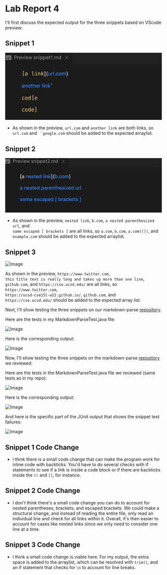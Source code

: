 # Lab Report 4
I'll first discuss the expected output for the three snippets based on VScode preview:

## Snippet 1

![Image](lab-4-screenshots/snippet1.png)

* As shown in the preview, ```url.com``` and ```another link``` are both links, so ```url.com``` and ``` `google.com``` should be added to the expected arraylist.

## Snippet 2

![Image](lab-4-screenshots/snippet2.png)

* As shown in the preview, ```nested link```, ```b.com```, ```a nested parenthesized url```, and\
 ``` some escaped [ brackets ] ``` are all links, so ```a.com```, ```b.com```, ```a.com(())```, and ```example.com``` should be added to the expected arraylist.

## Snippet 3

![Image](lab-4-screenshots/snippet3.png)

As shown in the preview, ```https://www.twitter.com```,\
 ```this title text is really long and takes up more than one line```, ```github.com```, and ```https://cse.ucsd.edu/``` are all links, so ```https://www.twitter.com```,\
  ```https://ucsd-cse15l-w22.github.io/```, ```github.com```, and ```https://cse.ucsd.edu/``` should be added to the expected array list.

Next, I'll show testing the three snippets on our markdown-parse [repository](https://github.com/bcli12/markdown-parse).

Here are the tests in my MarkdownParseTest.java file:

![Image](lab-4-screenshots/myrepo-tests.png)

Here is the corresponding output:

![Image](lab-4-screenshots/myrepo-output.png)

Now, I'll show testing the three snippets on the markdown-parse [repository](https://github.com/TheZenMasterz/markdown-parse) we reviewed:

Here are the tests in the MarkdownParseTest.java file we reviewed (same tests as in my repo):

![Image](lab-4-screenshots/myrepo-tests.png)

Here is the corresponding output:

![Image](lab-4-screenshots/review-output1.png)

And here is the specific part of the JUnit output that shows the snippet test failures:

![Image](lab-4-screenshots/review-output2.png)

## Snippet 1 Code Change
* I think there is a small code change that can make the program work for inline code with backticks. You'd have to do several checks with if statements to see if a link is inside a code block or if there are backticks inside the ```()``` and ```[]```, for instance. 

## Snippet 2 Code Change
*  I don't think there's a small code change you can do to account for nested parentheses, brackets, and escaped brackets. We could make a structural change, and instead of reading the entire file, only read an individual line and check for all links within it. Overall, it's then easier to account for cases like nested links since we only need to consider one line at a time.

## Snippet 3 Code Change
*  I think a small code change is viable here. For my output, the extra space is added to the arraylist, which can be resolved with ```trim()```, and an if statement that checks for ```\n``` to account for line breaks.

